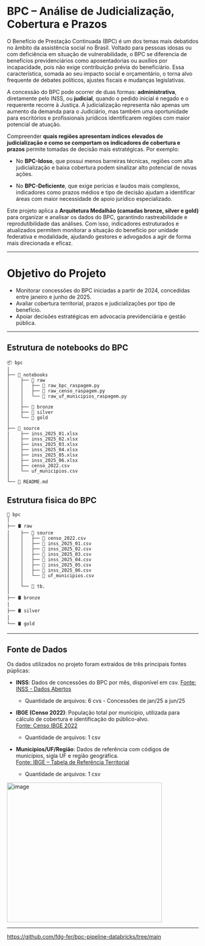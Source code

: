# BPC – Análise de Judicialização, Cobertura e Prazos

O Benefício de Prestação Continuada (BPC) é um dos temas mais debatidos no âmbito da assistência social no Brasil. Voltado para pessoas idosas ou com deficiência em situação de vulnerabilidade, o BPC se diferencia de benefícios previdenciários como aposentadorias ou auxílios por incapacidade, pois não exige contribuição prévia do beneficiário. Essa característica, somada ao seu impacto social e orçamentário, o torna alvo frequente de debates políticos, ajustes fiscais e mudanças legislativas.

A concessão do BPC pode ocorrer de duas formas: **administrativa**, diretamente pelo INSS, ou **judicial**, quando o pedido inicial é negado e o requerente recorre à Justiça. A judicialização representa não apenas um aumento da demanda para o Judiciário, mas também uma oportunidade para escritórios e profissionais jurídicos identificarem regiões com maior potencial de atuação.

Compreender **quais regiões apresentam índices elevados de judicialização e como se comportam os indicadores de cobertura e prazos** permite tomadas de decisão mais estratégicas. Por exemplo:

  - No **BPC-Idoso**, que possui menos barreiras técnicas, regiões com alta judicialização e baixa cobertura podem sinalizar alto potencial de novas ações.

  - No **BPC-Deficiente**, que exige perícias e laudos mais complexos, indicadores como prazos médios e tipo de decisão ajudam a identificar áreas com maior necessidade de apoio jurídico especializado.

Este projeto aplica a **Arquitetura Medalhão (camadas bronze, silver e gold)** para organizar e analisar os dados do BPC, garantindo rastreabilidade e reprodutibilidade das análises. Com isso, indicadores estruturados e atualizados permitem monitorar a situação do benefício por unidade federativa e modalidade, ajudando gestores e advogados a agir de forma mais direcionada e eficaz.

---

# Objetivo do Projeto

- Monitorar concessões do BPC iniciadas a partir de 2024, concedidas entre janeiro e junho de 2025.
- Avaliar cobertura territorial, prazos e judicializações por tipo de benefício.
- Apoiar decisões estratégicas em advocacia previdenciária e gestão pública.
---
  
## Estrutura de notebooks do BPC
```
📦 bpc
│
├── 📁 notebooks
│    ├── 📁 raw
│    │   ├── 📄 raw_bpc_raspagem.py
│    │   ├── 📄 raw_censo_raspagem.py
│    │   └── 📄 raw_uf_municipios_raspagem.py
│    │
│    ├── 📁 bronze
│    ├── 📁 silver
│    └── 📁 gold
│
├── 📁 source
|    ├── inss_2025_01.xlsx
│    ├── inss_2025_02.xlsx
│    ├── inss_2025_03.xlsx
│    ├── inss_2025_04.xlsx
│    ├── inss_2025_05.xlsx
│    ├── inss_2025_06.xlsx
│    ├── censo_2022.csv
│    └── uf_municipios.csv
│      
└── 📜 README.md
```
## Estrutura fisica do BPC
```
🏦 bpc
│
├── 🛢️ raw
│    ├── 📁 source
│    │   ├── 📄 censo_2022.csv
│    │   ├── 📄 inss_2025_01.csv
│    │   ├── 📄 inss_2025_02.csv
│    │   ├── 📄 inss_2025_03.csv
│    │   ├── 📄 inss_2025_04.csv
│    │   ├── 📄 inss_2025_05.csv
│    │   ├── 📄 inss_2025_06.csv
│    │   └── 📄 uf_municipios.csv
│    │ 
│    └── 📄 tb.
│
├── 🛢️ bronze
│
├── 🛢️ silver
│
└── 🛢️ gold
```

---
## Fonte de Dados

Os dados utilizados no projeto foram extraídos de três principais fontes púplicas:

- **INSS**: Dados de concessões do BPC por mês, disponível em csv.
 [Fonte: INSS - Dados Abertos](https://dadosabertos.inss.gov.br/dataset/beneficios-concedidos-plano-de-dados-abertos-jun-2023-a-jun-2025)
  - Quantidade de arquivos: 6 cvs - Concessões de jan/25 a jun/25

- **IBGE (Censo 2022)**: População total por município, utilizada para cálculo de cobertura e identificação do público-alvo.  
  [Fonte: Censo IBGE 2022](https://www.ibge.gov.br/estatisticas/sociais/trabalho/22827-censo-demografico-2022.html?=&t=downloads/)
  - Quantidade de arquivos: 1 csv

- **Municípios/UF/Região**: Dados de referência com códigos de municípios, sigla UF e região geográfica.  
  [Fonte: IBGE – Tabela de Referência Territorial](https://www.ibge.gov.br/geociencias/organizacao-do-territorio/malhas-territoriais/15774-malhas.html/)
  - Quantidade de arquivos: 1 csv
    
<img width="407" height="366" alt="image" src="https://github.com/user-attachments/assets/defab5e6-5e6f-4fc5-a4ad-f29b34cfa0f8" />

---
https://github.com/fdg-fer/bpc-pipeline-databricks/tree/main
